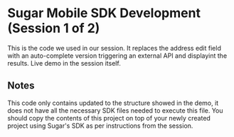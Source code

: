 # Sugar Mobile SDK Development (Session 1 of 2)
This is the code we used in our session.
It replaces the address edit field with an auto-complete version triggering an external API and displayint the results. Live demo in the session itself.

## Notes
This code only contains updated to the structure showed in the demo, it does not have all the necessary SDK files needed to execute this file. You should copy the contents of this project on top of your newly created project using Sugar's SDK as per instructions from the session.